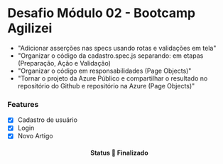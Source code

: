 
# Desafio Módulo 02 - Bootcamp Agilizei

<ul>
 <li>"Adicionar asserções nas specs usando rotas e validações em tela"</li>
	<li>"Organizar o código da cadastro.spec.js separando: em etapas (Preparação, Ação e Validação)</li>
	<li>"Organizar o código em responsabilidades (Page Objects)"</li>
	<li>"Tornar o projeto da Azure Público e compartilhar o resultado no repositório do Github e repositório na Azure (Page Objects)"</li>	
</ul>



### Features

- [x] Cadastro de usuário
- [x] Login
- [x] Novo Artigo

<h4 align="center"> 
	 Status 🚀 Finalizado 
</h4>

